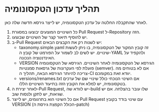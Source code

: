 # תהליך עדכון הטקסונומיה

לאחר שהתקבלה החלטה על עדכון הטקסונומיה, יש לייצר גירסא חדשה שלה כאן.

1. כל השינויים המוצעים יבוצעו במסגרת Pull Request ל-Repository הזה.
2. יש להוסיף תיאור קצר של השינויים שבוצעו.
3. ב-Pull Request יש לשנות רק את הקבצים הבאים:
    - taxonomy.simple.yaml
      זה קובץ המקור של הטקסונומיה, בו ניתן לעשות שינויים. יש לשים לב לשמור על הפורמט של קובץ ה-YAML ולהקפיד על האינדנטציה הנכונה.
    - VERSION
      הגירסא של הטקסונומיה לאחר השינויים.
      הגירסא של הטקסונומיה פועלת לפי העקרונות של גרסאות סמנטיות (semver).
      אם לא בטוחים מה צריכה להיותר הגירסא הבאה, תהליך ה-CI יוודא זאת במקומכם.
    - versions/renames.txt
      אם השינוי הנוכחי כולל שינויי שם של ערכים בטקסונומיה, יש למלא את הקובץ הזה בתיעוד השינויים הללו.
4. לאחר יצירת ה-Pull Request, יש לוודא שה-build שלו עובר בהצלחה. אם יש שגיאות, יש לתקן ולנסות שוב.
5. אם כל השינוי הוא בתרגומים, יש לייצר Pull Request עם שינוי בודד בקובץ VERSION (הכולל הקפצת גירסת ה-patch)